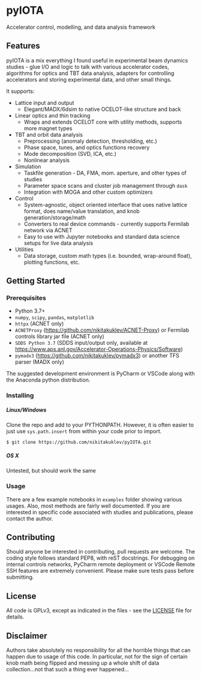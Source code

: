 # pyIOTA

Accelerator control, modelling, and data analysis framework

## Features

pyIOTA is a mix everything I found useful in experimental beam dynamics studies - glue I/O and logic to talk with various accelerator codes, algorithms for optics and TBT data analysis, adapters for controlling accelerators and storing experimental data, and other small things.

It supports:
* Lattice input and output
    - Elegant/MADX/6dsim to native OCELOT-like structure and back
* Linear optics and thin tracking
    - Wraps and extends OCELOT core with utility methods, supports more magnet types
* TBT and orbit data analysis
    - Preprocessing (anomaly detection, thresholding, etc.)
    - Phase space, tunes, and optics functions recovery
    - Mode decomposition (SVD, ICA, etc.)
    - Nonlinear analysis
* Simulation
    - Taskfile generation - DA, FMA, mom. aperture, and other types of studies
    - Parameter space scans and cluster job management through `dask`
    - Integration with MOGA and other custom optimizers
* Control
    - System-agnostic, object oriented interface that uses native lattice format, does name/value translation, and knob generation/storage/math
    - Converters to real device commands - currently supports Fermilab network via ACNET
    - Easy to use with Jupyter notebooks and standard data science setups for live data analysis
* Utilities
    - Data storage, custom math types (i.e. bounded, wrap-around float), plotting functions, etc.

## Getting Started

### Prerequisites

- Python 3.7+
- `numpy`, `scipy`, `pandas`, `matplotlib`
- `httpx` (ACNET only)
- `ACNETProxy` (https://github.com/nikitakuklev/ACNET-Proxy) or Fermilab controls library jar file  (ACNET only)
- `SDDS Python 3.7` (SDDS input/output only, available at https://www.aps.anl.gov/Accelerator-Operations-Physics/Software)
- `pymadx3` (https://github.com/nikitakuklev/pymadx3) or another TFS parser (MADX only)

The suggested development environment is PyCharm or VSCode along with the Anaconda python distribution.

### Installing

##### Linux/Windows
Clone the repo and add to your PYTHONPATH. However, it is often easier to just use `sys.path.insert` from within your code prior to import.

```
$ git clone https://github.com/nikitakuklev/pyIOTA.git
```

##### OS X

Untested, but should work the same

### Usage

There are a few example notebooks in `examples` folder showing various usages. Also, most methods are fairly well documented. If you are interested in specific code associated with studies and publications, please contact the author.

## Contributing

Should anyone be interested in contributing, pull requests are welcome. The coding style follows standard PEP8, with reST docstrings. For debugging on internal controls networks, PyCharm remote deployment or VSCode Remote SSH features are extremely convenient. Please make sure tests pass before submitting.

## License
All code is GPLv3, except as indicated in the files - see the [LICENSE](LICENSE) file for details.


## Disclaimer
Authors take absolutely no responsibility for all the horrible things that can happen due to usage of this code. In particular, not for the sign of certain knob math being flipped and messing up a whole shift of data collection...not that such a thing ever happened... 

